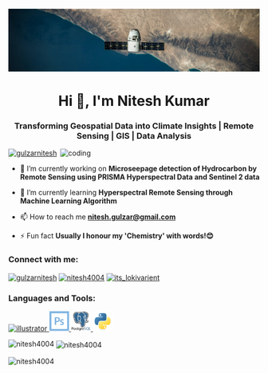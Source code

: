 ![logo](https://github.com/nitesh4004/nitesh_sentinel2A/blob/main/1692663805362.jpg)
<h1 align="center">Hi 👋, I'm 	Nitesh Kumar </h1>
<h3 align="center">Transforming Geospatial Data into Climate Insights | Remote Sensing | GIS | Data Analysis</h3>
<img align="right"alt="coding"width="400" src ="https://camo.githubusercontent.com/c1dcb74cc1c1835b1d716f5051499a2814c683c806b15f04b0eba492863703e9/68747470733a2f2f63646e2e6472696262626c652e636f6d2f75736572732f3733303730332f73637265656e73686f74732f363538313234332f6176656e746f2e676966">
<p align="left"> <a href="https://twitter.com/gulzarnitesh" target="blank"><img src="https://img.shields.io/twitter/follow/gulzarnitesh?logo=twitter&style=for-the-badge" alt="gulzarnitesh" /></a> </p>

- 🔭 I’m currently working on **Microseepage detection of Hydrocarbon by Remote Sensing using PRISMA Hyperspectral Data and Sentinel 2 data**

- 🌱 I’m currently learning **Hyperspectral Remote Sensing through Machine Learning Algorithm**

- 📫 How to reach me **nitesh.gulzar@gmail.com**

- ⚡ Fun fact **Usually I honour my 'Chemistry' with words!😊**

<h3 align="left">Connect with me:</h3>
<p align="left">
<a href="https://twitter.com/gulzarnitesh" target="blank"><img align="center" src="https://raw.githubusercontent.com/rahuldkjain/github-profile-readme-generator/master/src/images/icons/Social/twitter.svg" alt="gulzarnitesh" height="30" width="40" /></a>
<a href="https://linkedin.com/in/nitesh4004" target="blank"><img align="center" src="https://raw.githubusercontent.com/rahuldkjain/github-profile-readme-generator/master/src/images/icons/Social/linked-in-alt.svg" alt="nitesh4004" height="30" width="40" /></a>
<a href="https://instagram.com/its_lokivarient" target="blank"><img align="center" src="https://raw.githubusercontent.com/rahuldkjain/github-profile-readme-generator/master/src/images/icons/Social/instagram.svg" alt="its_lokivarient" height="30" width="40" /></a>
</p>

<h3 align="left">Languages and Tools:</h3>
<p align="left"> <a href="https://www.adobe.com/in/products/illustrator.html" target="_blank" rel="noreferrer"> <img src="https://www.vectorlogo.zone/logos/adobe_illustrator/adobe_illustrator-icon.svg" alt="illustrator" width="40" height="40"/> </a> <a href="https://www.photoshop.com/en" target="_blank" rel="noreferrer"> <img src="https://raw.githubusercontent.com/devicons/devicon/master/icons/photoshop/photoshop-line.svg" alt="photoshop" width="40" height="40"/> </a> <a href="https://www.postgresql.org" target="_blank" rel="noreferrer"> <img src="https://raw.githubusercontent.com/devicons/devicon/master/icons/postgresql/postgresql-original-wordmark.svg" alt="postgresql" width="40" height="40"/> </a> <a href="https://www.python.org" target="_blank" rel="noreferrer"> <img src="https://raw.githubusercontent.com/devicons/devicon/master/icons/python/python-original.svg" alt="python" width="40" height="40"/> </a> </p>

<p><img align="left" src="https://github-readme-stats.vercel.app/api/top-langs?username=nitesh4004&show_icons=true&locale=en&layout=compact" alt="nitesh4004" /></p>

<p>&nbsp;<img align="center" src="https://github-readme-stats.vercel.app/api?username=nitesh4004&show_icons=true&locale=en" alt="nitesh4004" /></p>

<p><img align="center" src="https://github-readme-streak-stats.herokuapp.com/?user=nitesh4004&" alt="nitesh4004" /></p>
